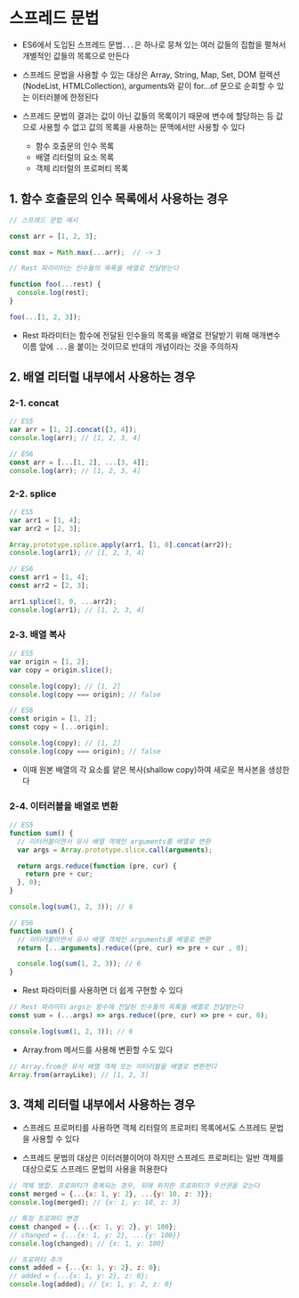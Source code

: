 # 스프레드 문법 

- ES6에서 도입된 스프레드 문법`...`은 하나로 뭉쳐 있는 여러 값들의 집합을 펼쳐서 개별적인 값들의 목록으로 만든다

- 스프레드 문법을 사용할 수 있는 대상은 Array, String, Map, Set, DOM 컬렉션(NodeList, HTMLCollection), arguments와 같이 for...of 문으로 순회할 수 있는 이터러블에 한정된다

- 스프레드 문법의 결과는 값이 아닌 값들의 목록이기 때문에 변수에 할당하는 등 값으로 사용할 수 없고 값의 목록을 사용하는 문맥에서만 사용할 수 있다
  - 함수 호출문의 인수 목록
  - 배열 리터럴의 요소 목록
  - 객체 리터럴의 프로퍼티 목록

## 1. 함수 호출문의 인수 목록에서 사용하는 경우

```js
// 스프레드 문법 예시

const arr = [1, 2, 3];

const max = Math.max(...arr);  // -> 3
```

```js
// Rest 파라미터는 인수들의 목록을 배열로 전달받는다

function foo(...rest) {
  console.log(rest);
}

foo(...[1, 2, 3]);
```

- Rest 파라미터는 함수에 전달된 인수들의 목록을 배열로 전달받기 위해 매개변수 이름 앞에 `...`을 붙이는 것이므로 반대의 개념이라는 것을 주의하자

## 2. 배열 리터럴 내부에서 사용하는 경우

### 2-1. concat

```js
// ES5
var arr = [1, 2].concat([3, 4]);
console.log(arr); // [1, 2, 3, 4]
```

```js
// ES6
const arr = [...[1, 2], ...[3, 4]];
console.log(arr); // [1, 2, 3, 4]
```

### 2-2. splice

```js
// ES5
var arr1 = [1, 4];
var arr2 = [2, 3];

Array.prototype.splice.apply(arr1, [1, 0].concat(arr2));
console.log(arr1); // [1, 2, 3, 4]
```

```js
// ES6
const arr1 = [1, 4];
const arr2 = [2, 3];

arr1.splice(1, 0, ...arr2);
console.log(arr1); // [1, 2, 3, 4]
```

### 2-3. 배열 복사

```js
// ES5
var origin = [1, 2];
var copy = origin.slice();

console.log(copy); // [1, 2]
console.log(copy === origin); // false
```

```js
// ES6
const origin = [1, 2];
const copy = [...origin];

console.log(copy); // [1, 2]
console.log(copy === origin); // false
```

- 이때 원본 배열의 각 요소를 얕은 복사(shallow copy)하여 새로운 복사본을 생성한다

### 2-4. 이터러블을 배열로 변환

```js
// ES5
function sum() {
  // 이터러블이면서 유사 배열 객체인 arguments를 배열로 변환
  var args = Array.prototype.slice.call(arguments);

  return args.reduce(function (pre, cur) {
    return pre + cur;
  }, 0);
}

console.log(sum(1, 2, 3)); // 6
```

```js
// ES6
function sum() {
  // 이터러블이면서 유사 배열 객체인 arguments를 배열로 변환
  return [...arguments].reduce((pre, cur) => pre + cur , 0);

  console.log(sum(1, 2, 3)); // 6
}
```

- Rest 파라미터를 사용하면 더 쉽게 구현할 수 있다

```js
// Rest 파라미터 args는 함수에 전달된 인수들의 목록을 배열로 전달받는다
const sum = (...args) => args.reduce((pre, cur) => pre + cur, 0);

console.log(sum(1, 2, 3)); // 6
```

- Array.from 메서드를 사용해 변환할 수도 있다

```js
// Array.from은 유사 배열 객체 또는 이터러블을 배열로 변환한다
Array.from(arrayLike); // [1, 2, 3]
```

## 3. 객체 리터럴 내부에서 사용하는 경우

- 스프레드 프로퍼티를 사용하면 객체 리터럴의 프로퍼티 목록에서도 스프레드 문법을 사용할 수 있다

- 스프레드 문법의 대상은 이터러블이어야 하지만 스프레드 프로퍼티는 일반 객체를 대상으로도 스프레드 문법의 사용을 허용한다

```js
// 객체 병합. 프로퍼티가 중복되는 경우, 뒤에 위치한 프로퍼티가 우선권을 갖는다
const merged = {...{x: 1, y: 2}, ...{y: 10, z: 3}};
console.log(merged); // {x: 1, y: 10, z: 3}

// 특정 프로퍼티 변경
const changed = {...{x: 1, y: 2}, y: 100};
// changed = {...{x: 1, y: 2}, ...{y: 100}}
console.log(changed); // {x: 1, y: 100}

// 프로퍼티 추가
const added = {...{x: 1, y: 2}, z: 0};
// added = {...{x: 1, y: 2}, z: 0};
console.log(added); // {x: 1, y: 2, z: 0}
```
